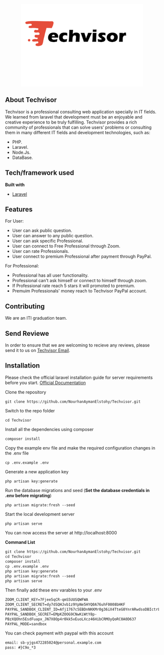 <p align="center"> <img src="logo-bg.png"  width="400" height="270"alt=""></p>

## About Techvisor

Techvisor is a professional consulting web application specially in IT fields. We learned from laravel that development must be an enjoyable and creative experience to be truly fulfilling. Techvisor provides a rich community of professionals that can solve users’ problems or consulting them in many different IT fields and development technologies, such as:

-   PHP.
-   Laravel.
-   Node.Js.
-   DataBase.

## Tech/framework used

<b>Built with</b>

-   [Laravel](https://laravel.com)

## Features

For User:

-   User can ask public question.
-   User can answer to any public question.
-   User can ask specific Professional.
-   User can connect to Free Professional through Zoom.
-   User can rate Professionals.
-   User connect to premium Professional after payment through PayPal.

For Professional:

-   Professional has all user functionality.
-   Professional can't ask himself or connect to himself through zoom.
-   If Professional rate reach 5 stars it will promoted to premium.
-   Premuim Professionals' money reach to Techvisor PayPal account.

## Contributing

We are an ITI graduation team.

## Send Reviewe

In order to ensure that we are welcoming to recieve any reviews, please send it to us on [Techvisor Email](techvisor.consulting@gmail.com).

## Installation

Please check the official laravel installation guide for server requirements before you start. [Official Documentation](https://laravel.com/docs/7.x/installation#installation)

Clone the repository

```
git clone https://github.com/NourhanAymanElstohy/Techvisor.git
```

Switch to the repo folder

```
cd Techvisor
```

Install all the dependencies using composer

```
composer install
```

Copy the example env file and make the required configuration changes in the .env file

```
cp .env.example .env
```

Generate a new application key

```
php artisan key:generate
```

Run the database migrations and seed (**Set the database credentials in .env before migrating**)

```
php artisan migrate:fresh --seed
```

Start the local development server

```
php artisan serve
```

You can now access the server at http://localhost:8000

**Command List**

```
git clone https://github.com/NourhanAymanElstohy/Techvisor.git
cd Techvisor
composer install
cp .env.example .env
php artisan key:generate
php artisan migrate:fresh --seed
php artisan serve
```

Then finally add these env varables to your .env

```
ZOOM_CLIENT_KEY=7Fjee5qCR-qmS5UUSQWFWA
ZOOM_CLIENT_SECRET=dy7dSQHJvb1z9YpNe5HYQ0A76uhF0008bHKF
PAYPAL_SANDBOX_CLIENT_ID=Afj1767c5EBDnNKKMr0g36iX4TteG0YnrARwdsoDBIctrLjng0DcllcfuwZKrNxMB_VCVlp2Kmzm92b6
PAYPAL_SANDBOX_SECRET=EMpKZOOG9CNwKiWtY8p-PBzXQOhn5EsdFuapx_JN7X8Op4r0kk5vEuoLXcz46HibCRMOyQoRC0A0D637
PAYPAL_MODE=sandbox
```

You can check payment with paypal with this account

```
email: sb-yjgs472285024@personal.example.com
pass: #}C9o_*3
```
